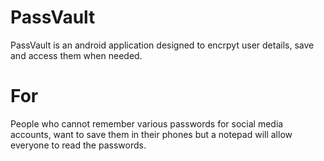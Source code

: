 # PassVault
PassVault is an android application designed to encrpyt user details, save and access them when needed.

# For
People who cannot remember various passwords for social media accounts, want to save them in their phones but a notepad will      allow everyone to read the passwords. 
